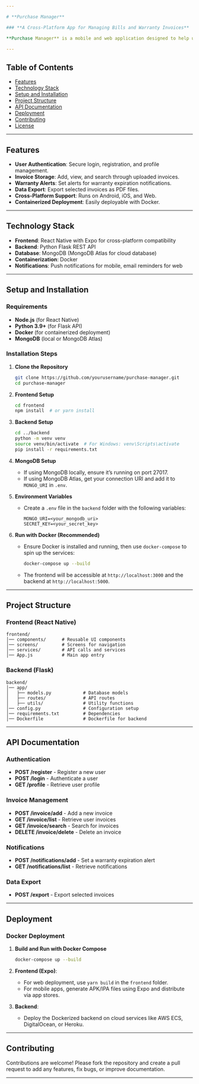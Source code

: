 ```yaml
---

# **Purchase Manager**

### **A Cross-Platform App for Managing Bills and Warranty Invoices**

**Purchase Manager** is a mobile and web application designed to help users securely store and organize bills and warranty invoices for their purchased products. The app is built with **React Native** for the frontend, ensuring compatibility with Android, iOS, and web, and uses **Python Flask** as the backend with **MongoDB** as the database. This entire application is containerized with **Docker** to simplify deployment and scalability.

---
```


## **Table of Contents**

- [Features](#features)
- [Technology Stack](#technology-stack)
- [Setup and Installation](#setup-and-installation)
- [Project Structure](#project-structure)
- [API Documentation](#api-documentation)
- [Deployment](#deployment)
- [Contributing](#contributing)
- [License](#license)

---

## **Features**

- **User Authentication**: Secure login, registration, and profile management.
- **Invoice Storage**: Add, view, and search through uploaded invoices.
- **Warranty Alerts**: Set alerts for warranty expiration notifications.
- **Data Export**: Export selected invoices as PDF files.
- **Cross-Platform Support**: Runs on Android, iOS, and Web.
- **Containerized Deployment**: Easily deployable with Docker.

---

## **Technology Stack**

- **Frontend**: React Native with Expo for cross-platform compatibility
- **Backend**: Python Flask REST API
- **Database**: MongoDB (MongoDB Atlas for cloud database)
- **Containerization**: Docker
- **Notifications**: Push notifications for mobile, email reminders for web

---

## **Setup and Installation**

### **Requirements**

- **Node.js** (for React Native)
- **Python 3.9+** (for Flask API)
- **Docker** (for containerized deployment)
- **MongoDB** (local or MongoDB Atlas)

### **Installation Steps**

1. **Clone the Repository**
   ```bash
   git clone https://github.com/yourusername/purchase-manager.git
   cd purchase-manager
   ```

2. **Frontend Setup**
   ```bash
   cd frontend
   npm install  # or yarn install
   ```

3. **Backend Setup**
   ```bash
   cd ../backend
   python -m venv venv
   source venv/bin/activate  # For Windows: venv\Scripts\activate
   pip install -r requirements.txt
   ```

4. **MongoDB Setup**
   - If using MongoDB locally, ensure it’s running on port 27017.
   - If using MongoDB Atlas, get your connection URI and add it to `MONGO_URI` in `.env`.

5. **Environment Variables**
   - Create a `.env` file in the `backend` folder with the following variables:
     ```
     MONGO_URI=<your_mongodb_uri>
     SECRET_KEY=<your_secret_key>
     ```

6. **Run with Docker (Recommended)**
   - Ensure Docker is installed and running, then use `docker-compose` to spin up the services:
     ```bash
     docker-compose up --build
     ```

   - The frontend will be accessible at `http://localhost:3000` and the backend at `http://localhost:5000`.

---

## **Project Structure**

### **Frontend (React Native)**

```
frontend/
│── components/      # Reusable UI components
│── screens/         # Screens for navigation
│── services/        # API calls and services
│── App.js           # Main app entry
```

### **Backend (Flask)**

```
backend/
│── app/
│   ├── models.py            # Database models
│   ├── routes/              # API routes
│   ├── utils/               # Utility functions
│── config.py                # Configuration setup
│── requirements.txt         # Dependencies
│── Dockerfile               # Dockerfile for backend
```

---

## **API Documentation**

### **Authentication**
   - **POST /register** - Register a new user
   - **POST /login** - Authenticate a user
   - **GET /profile** - Retrieve user profile

### **Invoice Management**
   - **POST /invoice/add** - Add a new invoice
   - **GET /invoice/list** - Retrieve user invoices
   - **GET /invoice/search** - Search for invoices
   - **DELETE /invoice/delete** - Delete an invoice

### **Notifications**
   - **POST /notifications/add** - Set a warranty expiration alert
   - **GET /notifications/list** - Retrieve notifications

### **Data Export**
   - **POST /export** - Export selected invoices

---

## **Deployment**

### **Docker Deployment**

1. **Build and Run with Docker Compose**
   ```bash
   docker-compose up --build
   ```

2. **Frontend (Expo)**:
   - For web deployment, use `yarn build` in the `frontend` folder.
   - For mobile apps, generate APK/IPA files using Expo and distribute via app stores.

3. **Backend**:
   - Deploy the Dockerized backend on cloud services like AWS ECS, DigitalOcean, or Heroku.

---

## **Contributing**

Contributions are welcome! Please fork the repository and create a pull request to add any features, fix bugs, or improve documentation.

---
